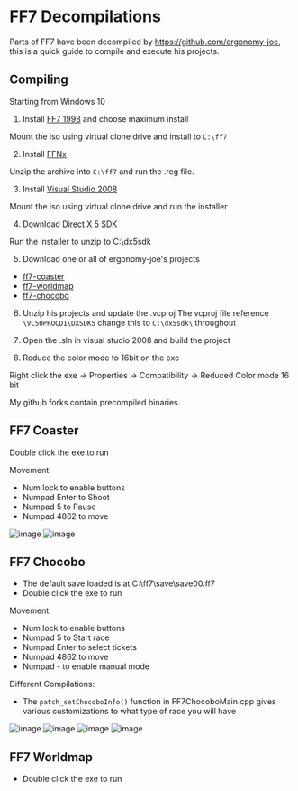 # FF7 Decompilations

Parts of FF7 have been decompiled by https://github.com/ergonomy-joe, this is a quick guide to compile and execute his projects.

## Compiling

Starting from Windows 10

1. Install [FF7 1998](https://archive.org/details/FinalFantasyVIIUSA) and choose maximum install

Mount the iso using virtual clone drive and install to `C:\ff7`

2. Install [FFNx](https://github.com/julianxhokaxhiu/FFNx)

Unzip the archive into `C:\ff7` and run the .reg file. 

3. Install [Visual Studio 2008](https://archive.org/details/dev-microsoft-visual-studio-2005-2015-Pro)

Mount the iso using virtual clone drive and run the installer

4. Download [Direct X 5 SDK](https://archive.org/details/idx5sdk)

Run the installer to unzip to C:\dx5sdk

5. Download one or all of ergonomy-joe's projects

- [ff7-coaster](https://github.com/ergonomy-joe/ff7-coaster)
- [ff7-worldmap](https://github.com/ergonomy-joe/ff7-worldmap)
- [ff7-chocobo](https://github.com/ergonomy-joe/ff7-chocobo)

6. Unzip his projects and update the .vcproj 
The vcproj file reference `\VC50PROCD1\DXSDK5` change this to `C:\dx5sdk\` throughout

7. Open the .sln in visual studio 2008 and build the project

8. Reduce the color mode to 16bit on the exe

Right click the exe -> Properties -> Compatibility -> Reduced Color mode 16 bit

My github forks contain precompiled binaries.

## FF7 Coaster

Double click the exe to run

Movement:
- Num lock to enable buttons
- Numpad Enter to Shoot
- Numpad 5 to Pause
- Numpad 4862 to move

![image](https://user-images.githubusercontent.com/116538902/202667387-9c9ebe7d-e7fe-4843-a931-6017f6e7de43.png)
![image](https://user-images.githubusercontent.com/116538902/202667429-9a8945ec-ee97-4528-a37b-06865a04c979.png)


## FF7 Chocobo

- The default save loaded is at C:\ff7\save\save00.ff7
- Double click the exe to run

Movement:
- Num lock to enable buttons
- Numpad 5 to Start race
- Numpad Enter to select tickets
- Numpad 4862 to move
- Numpad - to enable manual mode

Different Compilations:
- The `patch_setChocoboInfo()` function in FF7ChocoboMain.cpp gives various customizations to what type of race you will have

![image](https://user-images.githubusercontent.com/116538902/202667599-f120a6a7-6688-4d29-8c0d-1226a247809c.png)
![image](https://user-images.githubusercontent.com/116538902/202667745-3b539266-cbd3-40b8-9774-07f95f67fcf3.png)
![image](https://user-images.githubusercontent.com/116538902/202668320-b7f704b3-e0ba-435e-a943-231f7b96f015.png)
![image](https://user-images.githubusercontent.com/116538902/202668503-976e4b49-82d1-4f53-97de-a91170137c79.png)


## FF7 Worldmap

- Double click the exe to run
